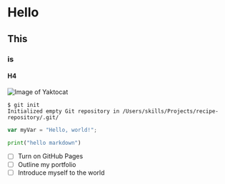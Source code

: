 # Hello
## This
### is
#### H4
![Image of Yaktocat](https://octodex.github.com/images/yaktocat.png)

```
$ git init
Initialized empty Git repository in /Users/skills/Projects/recipe-repository/.git/
```
``` javascript
var myVar = "Hello, world!";
```
``` python
print("hello markdown")
```

- [ ] Turn on GitHub Pages
- [ ] Outline my portfolio
- [ ] Introduce myself to the world
